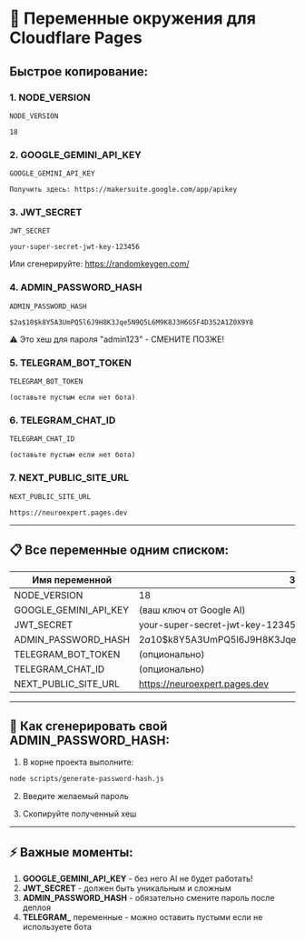# 🔑 Переменные окружения для Cloudflare Pages

## Быстрое копирование:

### 1. NODE_VERSION
```
NODE_VERSION
```
```
18
```

### 2. GOOGLE_GEMINI_API_KEY
```
GOOGLE_GEMINI_API_KEY
```
```
Получить здесь: https://makersuite.google.com/app/apikey
```

### 3. JWT_SECRET
```
JWT_SECRET
```
```
your-super-secret-jwt-key-123456
```
Или сгенерируйте: https://randomkeygen.com/

### 4. ADMIN_PASSWORD_HASH
```
ADMIN_PASSWORD_HASH
```
```
$2a$10$k8Y5A3UmPQ5l6J9H8K3Jqe5N9Q5L6M9K8J3H6G5F4D3S2A1Z0X9Y8
```
⚠️ Это хеш для пароля "admin123" - СМЕНИТЕ ПОЗЖЕ!

### 5. TELEGRAM_BOT_TOKEN
```
TELEGRAM_BOT_TOKEN
```
```
(оставьте пустым если нет бота)
```

### 6. TELEGRAM_CHAT_ID
```
TELEGRAM_CHAT_ID
```
```
(оставьте пустым если нет бота)
```

### 7. NEXT_PUBLIC_SITE_URL
```
NEXT_PUBLIC_SITE_URL
```
```
https://neuroexpert.pages.dev
```

---

## 📋 Все переменные одним списком:

| Имя переменной | Значение |
|----------------|----------|
| NODE_VERSION | 18 |
| GOOGLE_GEMINI_API_KEY | (ваш ключ от Google AI) |
| JWT_SECRET | your-super-secret-jwt-key-123456 |
| ADMIN_PASSWORD_HASH | $2a$10$k8Y5A3UmPQ5l6J9H8K3Jqe5N9Q5L6M9K8J3H6G5F4D3S2A1Z0X9Y8 |
| TELEGRAM_BOT_TOKEN | (опционально) |
| TELEGRAM_CHAT_ID | (опционально) |
| NEXT_PUBLIC_SITE_URL | https://neuroexpert.pages.dev |

---

## 🔐 Как сгенерировать свой ADMIN_PASSWORD_HASH:

1. В корне проекта выполните:
```bash
node scripts/generate-password-hash.js
```

2. Введите желаемый пароль

3. Скопируйте полученный хеш

---

## ⚡ Важные моменты:

1. **GOOGLE_GEMINI_API_KEY** - без него AI не будет работать!
2. **JWT_SECRET** - должен быть уникальным и сложным
3. **ADMIN_PASSWORD_HASH** - обязательно смените пароль после деплоя
4. **TELEGRAM_** переменные - можно оставить пустыми если не используете бота